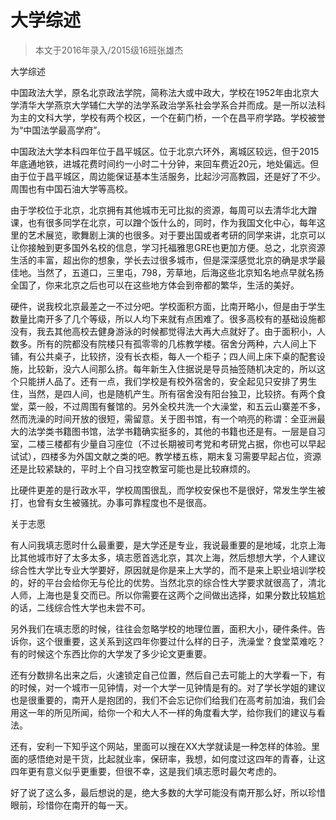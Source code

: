 
# 大学综述  

> 本文于2016年录入/2015级16班张雄杰

大学综述

中国政法大学，原名北京政法学院，简称法大或中政大，学校在1952年由北京大学清华大学燕京大学辅仁大学的法学系政治学系社会学系合并而成。是一所以法科为主的文科大学，学校有两个校区，一个在蓟门桥，一个在昌平府学路。学校被誉为“中国法学最高学府”。

中国政法大学本科四年位于昌平城区。位于北京六环外，离城区较远，但于2015年底通地铁，进城花费时间约一小时二十分钟，来回车费近20元，地处偏远。但由于位于昌平城区，周边能保证基本生活服务，比起沙河高教园，还是好了不少。周围也有中国石油大学等高校。

由于学校位于北京，北京拥有其他城市无可比拟的资源，每周可以去清华北大蹭课，也有很多同学在北京，可以蹭个饭什么的，同时，作为我国文化中心，每年这里的艺术展览，歌舞剧上演的也很多。对于要出国或者考研的同学来讲，北京可以让你接触到更多国外名校的信息，学习托福雅思GRE也更加方便。总之，北京资源生活的丰富，超出你的想象，学长去过很多城市，但是深深感觉北京的确是求学最佳地。当然了，五道口，三里屯，798，芳草地，后海这些北京知名地点早就名扬全国了，你来北京之后也可以在这些地方体会到帝都的繁华，生活的美好。

硬件，说我校北京最差之一不过分吧。学校面积方面，比南开略小，但是由于学生数量比南开多了几个等级，所以人均下来就有点困难了。很多高校有的基础设施都没有，我去其他高校去健身游泳的时候都觉得法大再大点就好了。由于面积小，人数多。所有的院都没有院楼只有孤零零的几栋教学楼。宿舍分两种，六人间上下铺，有公共桌子，比较挤，没有长衣柜，每人一个柜子；四人间上床下桌的配套设施，比较新，没六人间那么挤。每年新生入住据说是导员抽签随机决定的，所以这个只能拼人品了。还有一点，我们学校是有校外宿舍的，安全起见只安排了男生住，当然，是四人间，也是随机产生。所有宿舍没有阳台独卫，比较挤。有两个食堂，菜一般，不过周围有餐馆的。另外全校共洗一个大澡堂，和五云山寨差不多，然而洗澡的时间开放的很短，需留意。关于图书馆，有一个响亮的称谓：全亚洲最大的法学类书籍图书馆，法学书籍确实挺多的，其他的书籍也还是有。一层是自习室，二楼三楼都有少量自习座位（不过长期被司考党和考研党占据，你也可以早起试试），四楼多为外国文献之类的吧。教学楼五栋，期末复习需要早起占位，资源还是比较紧缺的，平时上个自习找空教室可能也是比较麻烦的。

比硬件更差的是行政水平，学校周围很乱，而学校安保也不是很好，常发生学生被打，也曾有女生被骚扰。办事可靠程度也不是很高。

关于志愿

有人问我填志愿时什么最重要，是大学还是专业，我说最重要的是地域，北京上海比其他城市好了太多太多，填志愿首选北京，其次上海，然后想想大学，个人建议综合性大学比专业大学要好，原因就是你是来上大学的，而不是来上职业培训学校的，好的平台会给你无与伦比的优势。当然北京的综合性大学要求就很高了，清北人师，上海也是复交而已。所以你需要在这两个之间做出选择，如果分数比较尴尬的话，二线综合性大学也未尝不可。

另外我们在填志愿的时候，往往会忽略学校的地理位置，面积大小，硬件条件。告诉你，这个很重要，这关系到这四年你要过什么样的日子，洗澡堂？食堂菜难吃？有的时候这个东西比你的大学发了多少论文更重要。

还有分数排名出来之后，火速锁定自己位置，然后自己去可能上的大学看一下，有的时候，对一个城市一见钟情，对一个大学一见钟情是有的。对了学长学姐的建议也是很重要的，南开人是抱团的，我们不会忘记你们给我们在高考前加油，我们会用这一年的所见所闻，给你一个和大人不一样的角度看大学，给你我们的建议与看法。

还有，安利一下知乎这个网站，里面可以搜在XX大学就读是一种怎样的体验。里面的感悟绝对是干货，比起就业率，保研率，我想，如何度过这四年的青春，让这四年更有意义似乎更重要，但很不幸，这是我们填志愿时最欠考虑的。

好了说了这么多，最后想说的是，绝大多数的大学可能没有南开那么好，所以珍惜眼前，珍惜你在南开的每一天。


